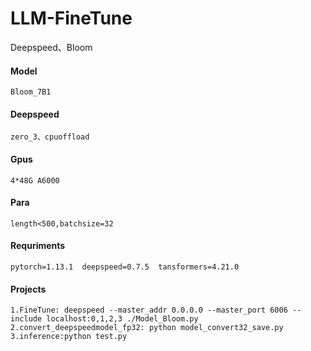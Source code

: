 # LLM-FineTune
Deepspeed、Bloom

#### Model
    Bloom_7B1
 
#### Deepspeed
    zero_3、cpuoffload
 
#### Gpus
    4*48G A6000

#### Para
    length<500,batchsize=32
   
#### Requriments
    pytorch=1.13.1  deepspeed=0.7.5  tansformers=4.21.0

#### Projects
    1.FineTune: deepspeed --master_addr 0.0.0.0 --master_port 6006 --include localhost:0,1,2,3 ./Model_Bloom.py
    2.convert_deepspeedmodel_fp32: python model_convert32_save.py
    3.inference:python test.py
